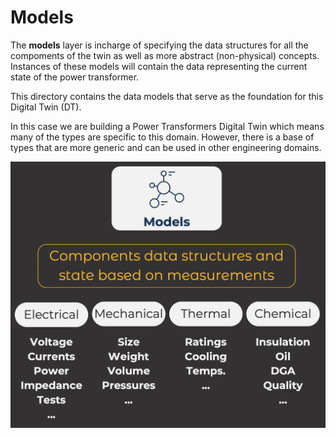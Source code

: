# Models

The **models** layer is incharge of specifying the data structures for all the compoments of the twin as well as more abstract (non-physical) concepts. Instances of these models will contain the data representing the current state of the power transformer.

This directory contains the data models that serve as the foundation for this Digital Twin (DT).

In this case we are building a Power Transformers Digital Twin which means many of the types are specific to this domain. However, there is a base of types that are more generic and can be used in other engineering domains.

![models](../../images/models.png)